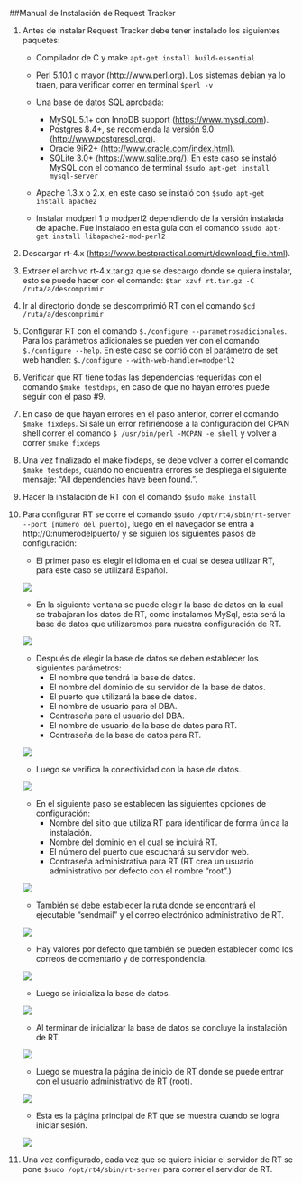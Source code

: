 ##Manual de Instalación de Request Tracker

1. Antes de instalar Request Tracker debe tener instalado los siguientes paquetes:
    * Compilador de C y make ```apt-get install build-essential```
    * Perl 5.10.1 o mayor (http://www.perl.org). Los sistemas debian ya lo traen, para verificar correr en terminal  ```$perl -v```
    
    * Una base de datos SQL aprobada:
        - MySQL 5.1+ con InnoDB support (https://www.mysql.com).
        - Postgres 8.4+, se recomienda la versión 9.0 (http://www.postgresql.org).
        - Oracle 9iR2+ (http://www.oracle.com/index.html).
        - SQLite 3.0+ (https://www.sqlite.org/).
        En este caso se instaló MySQL con el comando de terminal ```$sudo apt-get install mysql-server```

    * Apache 1.3.x o 2.x, en este caso se instaló con ```$sudo apt-get install apache2```

    * Instalar modperl 1 o modperl2 dependiendo de la versión instalada de apache. Fue instalado en esta guía con el comando ```$sudo apt-get install libapache2-mod-perl2```

2. Descargar rt-4.x (https://www.bestpractical.com/rt/download_file.html).

3. Extraer el archivo rt-4.x.tar.gz que se descargo donde se quiera instalar, esto se puede hacer con el comando: ```$tar xzvf rt.tar.gz -C /ruta/a/descomprimir```

4. Ir al directorio donde se descomprimió RT con el comando ```$cd /ruta/a/descomprimir```

5. Configurar RT con el comando ```$./configure --parametrosadicionales```. Para los parámetros adicionales se pueden ver con el comando ```$./configure --help```. En este caso se corrió con el parámetro de set web handler: ```$./configure --with-web-handler=modperl2```

6. Verificar que RT tiene todas las dependencias requeridas con el comando ```$make testdeps```, en caso de que no hayan errores puede seguir con el paso #9.

7. En caso de que hayan errores en el paso anterior, correr el comando ```$make fixdeps```. Si sale un error refiriéndose a la configuración del CPAN shell correr el comando ```$ /usr/bin/perl -MCPAN -e shell``` y volver a correr ```$make fixdeps```

8. Una vez finalizado el make fixdeps, se debe volver a correr el comando ```$make testdeps```, cuando no encuentra errores se despliega el siguiente mensaje: “All dependencies have been found.”.

9. Hacer la instalación de RT con el comando ```$sudo make install```

10. Para configurar RT se corre el comando ```$sudo /opt/rt4/sbin/rt-server --port [número del puerto]```, luego en el navegador se entra a http://0:numerodelpuerto/ y se siguien los siguientes pasos de configuración:

    + El primer paso es elegir el idioma en el cual se desea utilizar RT, para este caso se utilizará Español.

    ![](images/1.png)

    + En la siguiente ventana se puede elegir la base de datos en la cual se trabajaran los datos de RT, como instalamos MySql, esta será la base de datos que utilizaremos para nuestra configuración de RT.

    ![](images/2.png)

    + Después de elegir la base de datos se deben establecer  los siguientes parámetros:
        * El nombre que tendrá la base de datos.
        * El nombre del dominio de su servidor de la base de datos.
        * El puerto que utilizará la base de datos. 
        * El nombre de usuario para el DBA.
        * Contraseña para el usuario del DBA.
        * El nombre de usuario de la base de datos para RT.
        * Contraseña de la base de datos para RT.

    ![](images/3.png)

    + Luego se verifica la conectividad con la base de datos.

    ![](images/4.png)

    + En el siguiente paso se establecen las siguientes opciones de configuración:
        * Nombre del sitio que utiliza RT para identificar de forma única la instalación.
        * Nombre del dominio en el cual se incluirá RT.
        * El número del puerto que escuchará su servidor web. 
        * Contraseña administrativa para RT (RT crea un usuario administrativo por defecto con el nombre “root”.)

    ![](images/5.png)

    + También se debe establecer la ruta donde se encontrará el ejecutable “sendmail” y el correo electrónico administrativo de RT. 

    ![](images/6.png)

    + Hay valores por defecto que también se pueden establecer como los correos de comentario y de correspondencia. 

    ![](images/7.png)

    + Luego se inicializa la base de datos. 

    ![](images/8.png)

    + Al terminar de inicializar la base de datos se concluye la instalación de RT. 

    ![](images/9.png)

    + Luego se muestra la página de inicio de RT donde se puede entrar con el usuario administrativo de RT (root).

    ![](images/10.png)

    + Esta es la página principal de RT que se muestra cuando se logra iniciar sesión. 

    ![](images/11.png)

11. Una vez configurado, cada vez que se quiere iniciar el servidor de RT se pone ```$sudo /opt/rt4/sbin/rt-server``` para correr el servidor de RT.
